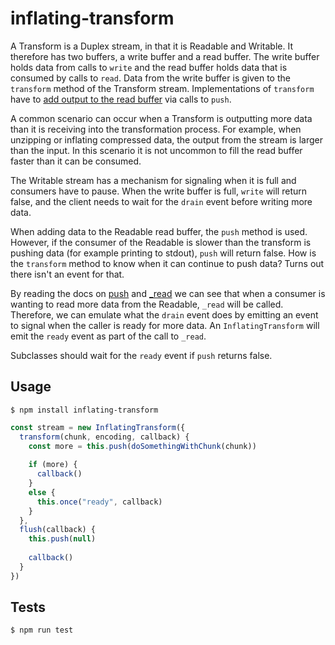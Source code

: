 # inflating-transform

A Transform is a Duplex stream, in that it is Readable and Writable. It therefore has two
buffers, a write buffer and a read buffer. The write buffer holds data from calls to `write`
and the read buffer holds data that is consumed by calls to `read`. Data from the write
buffer is given to the `transform` method of the Transform stream. Implementations of
`transform` have to [add output to the read buffer][3] via calls to `push`.

A common scenario can occur when a Transform is outputting more data than it is receiving
into the transformation process. For example, when unzipping or inflating compressed data,
the output from the stream is larger than the input. In this scenario it is not uncommon
to fill the read buffer faster than it can be consumed.

The Writable stream has a mechanism for signaling when it is full and consumers have to
pause. When the write buffer is full, `write` will return false, and the client
needs to wait for the `drain` event before writing more data.

When adding data to the Readable read buffer, the `push` method is used. However, if the
consumer of the Readable is slower than the transform is pushing data (for example printing
to stdout), `push` will return false. How is the `transform` method to know when it can
continue to push data? Turns out there isn't an event for that.

By reading the docs on [push][1] and [_read][2] we can see that when a consumer is wanting to
read more data from the Readable, `_read` will be called. Therefore, we can emulate what
the `drain` event does by emitting an event to signal when the caller is ready for more data.
An `InflatingTransform` will emit the `ready` event as part of the call to `_read`.

Subclasses should wait for the `ready` event if `push` returns false.

[1]: https://nodejs.org/docs/latest-v18.x/api/stream.html#readablepushchunk-encoding
[2]: https://nodejs.org/docs/latest-v18.x/api/stream.html#readable_readsize
[3]: https://nodejs.org/docs/latest-v18.x/api/stream.html#transform_transformchunk-encoding-callback

## Usage

```shell
$ npm install inflating-transform
```

```javascript
const stream = new InflatingTransform({ 
  transform(chunk, encoding, callback) {
    const more = this.push(doSomethingWithChunk(chunk))
    
    if (more) {
      callback()
    } 
    else {
      this.once("ready", callback)
    }
  },
  flush(callback) {
    this.push(null)
     
    callback()
  }
})
```

## Tests

```shell
$ npm run test
```
